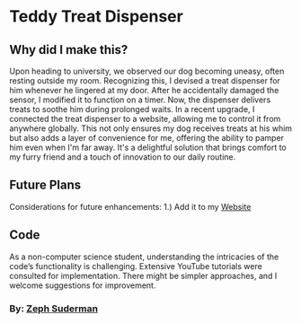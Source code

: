 # Teddy Treat Dispenser

## Why did I make this?
Upon heading to university, we observed our dog becoming uneasy, often resting outside my room. Recognizing this, I devised a treat dispenser for him whenever he lingered at my door. After he accidentally damaged the sensor, I modified it to function on a timer. Now, the dispenser delivers treats to soothe him during prolonged waits. In a recent upgrade, I connected the treat dispenser to a website, allowing me to control it from anywhere globally. This not only ensures my dog receives treats at his whim but also adds a layer of convenience for me, offering the ability to pamper him even when I'm far away. It's a delightful solution that brings comfort to my furry friend and a touch of innovation to our daily routine.

## Future Plans

Considerations for future enhancements:
1.) Add it to my [Website](https://www.zephsuderman.ca)

## Code 
As a non-computer science student, understanding the intricacies of the code’s functionality is challenging. Extensive YouTube tutorials were consulted for implementation. There might be simpler approaches, and I welcome suggestions for improvement.

### By: [Zeph Suderman](https://www.zephsuderman.ca)
